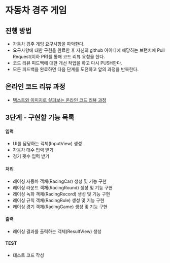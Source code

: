 # 자동차 경주 게임
## 진행 방법
* 자동차 경주 게임 요구사항을 파악한다.
* 요구사항에 대한 구현을 완료한 후 자신의 github 아이디에 해당하는 브랜치에 Pull Request(이하 PR)를 통해 코드 리뷰 요청을 한다.
* 코드 리뷰 피드백에 대한 개선 작업을 하고 다시 PUSH한다.
* 모든 피드백을 완료하면 다음 단계를 도전하고 앞의 과정을 반복한다.

## 온라인 코드 리뷰 과정
* [텍스트와 이미지로 살펴보는 온라인 코드 리뷰 과정](https://github.com/next-step/nextstep-docs/tree/master/codereview)


## 3단계 - 구현할 기능 목록
#### 입력
- UI를 담당하는 객체(InputView) 생성
- 자동차 대수 입력 받기
- 경기 횟수 입력 받기

#### 처리
- 레이싱 자동차 객체(RacingCar) 생성 및 기능 구현
- 레이싱 라운드 객체(RacingRound) 생성 및 기능 구현
- 레이싱 녹화 객체(RacingRecord) 생성 및 기능 구현
- 레이싱 규칙 객체(RacingRule) 생성 및 기능 구현
- 레이싱 경기 객체(RacingGame) 생성 및 기능 구현

#### 출력
- 레이싱 결과를 출력하는 객체(ResultView) 생성

#### TEST
- 테스트 코드 작성
